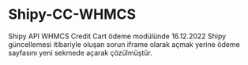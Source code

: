 # Shipy-CC-WHMCS
Shipy API WHMCS Credit Cart ödeme modülünde 16.12.2022 Shipy güncellemesi itibariyle oluşan sorun iframe olarak açmak yerine ödeme sayfasını yeni sekmede açarak çözülmüştür.
